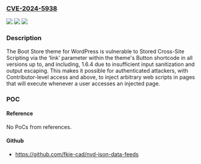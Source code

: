 ### [CVE-2024-5938](https://cve.mitre.org/cgi-bin/cvename.cgi?name=CVE-2024-5938)
![](https://img.shields.io/static/v1?label=Product&message=Boot%20Store&color=blue)
![](https://img.shields.io/static/v1?label=Version&message=*%3C%3D%201.6.4%20&color=brighgreen)
![](https://img.shields.io/static/v1?label=Vulnerability&message=CWE-79%20Improper%20Neutralization%20of%20Input%20During%20Web%20Page%20Generation%20('Cross-site%20Scripting')&color=brighgreen)

### Description

The Boot Store theme for WordPress is vulnerable to Stored Cross-Site Scripting via the ‘link’ parameter within the theme's Button shortcode in all versions up to, and including, 1.6.4 due to insufficient input sanitization and output escaping. This makes it possible for authenticated attackers, with Contributor-level access and above, to inject arbitrary web scripts in pages that will execute whenever a user accesses an injected page.

### POC

#### Reference
No PoCs from references.

#### Github
- https://github.com/fkie-cad/nvd-json-data-feeds

